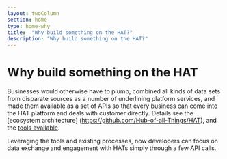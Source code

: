 ```yaml
---
layout: twoColumn
section: home
type: home-why
title:  "Why build something on the HAT?"
description: "Why build something on the HAT?"
---
```


# Why build something on the HAT

Businesses would otherwise have to plumb, combined all kinds of data sets from disparate sources as a number of underlining platform services, and made them available as a set of APIs so that every business can come into the HAT platform and deals with customer directly. Details see the [ecosystem architecture] (https://github.com/Hub-of-all-Things/HAT), and the [tools available](https://github.com/Hub-of-all-Things/HAT2.0).

Leveraging the tools and existing processes, now developers can focus on data exchange and engagement with HATs simply through a few API calls.

